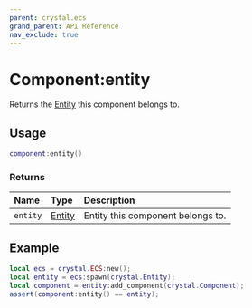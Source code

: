 ```yaml
---
parent: crystal.ecs
grand_parent: API Reference
nav_exclude: true
---
```


# Component:entity

Returns the [Entity](entity) this component belongs to.

## Usage

```lua
component:entity()
```

### Returns

| Name     | Type             | Description                       |
| :------- | :--------------- | :-------------------------------- |
| `entity` | [Entity](entity) | Entity this component belongs to. |

## Example

```lua
local ecs = crystal.ECS:new();
local entity = ecs:spawn(crystal.Entity);
local component = entity:add_component(crystal.Component);
assert(component:entity() == entity);
```
